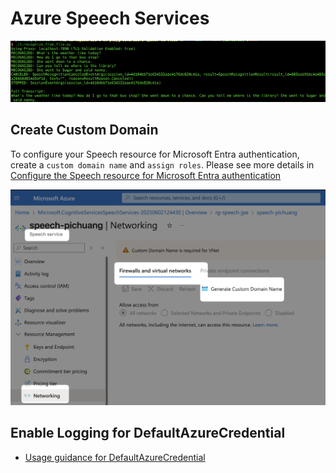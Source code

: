 # Azure Speech Services

![output](./imgs/screenshot.png)

## Create Custom Domain

To configure your Speech resource for Microsoft Entra authentication, create a `custom domain name` and `assign roles`. Please see more details in [Configure the Speech resource for Microsoft Entra authentication][1]

![custom-domain-setup](./imgs/custom-domain.png)

## Enable Logging for DefaultAzureCredential

- [Usage guidance for DefaultAzureCredential][2]

[1]: https://learn.microsoft.com/en-us/azure/ai-services/speech-service/how-to-configure-azure-ad-auth?tabs=portal&pivots=programming-language-python#configure-the-speech-resource-for-microsoft-entra-authentication
[2]: https://learn.microsoft.com/en-us/azure/developer/python/sdk/authentication/credential-chains?tabs=ctc#usage-guidance-for-defaultazurecredential
